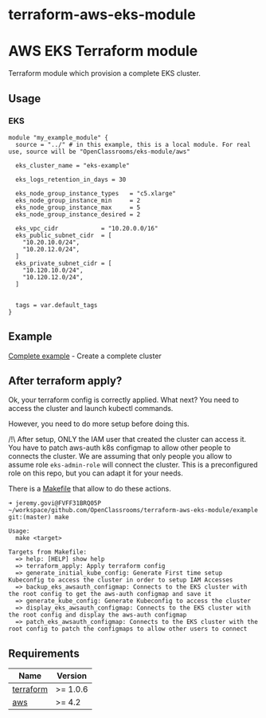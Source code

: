 # terraform-aws-eks-module
# AWS EKS Terraform module

Terraform module which provision a complete EKS cluster.

## Usage

### EKS

```hcl
module "my_example_module" {
  source = "../" # in this example, this is a local module. For real use, source will be "OpenClassrooms/eks-module/aws"

  eks_cluster_name = "eks-example"

  eks_logs_retention_in_days = 30

  eks_node_group_instance_types   = "c5.xlarge"
  eks_node_group_instance_min     = 2
  eks_node_group_instance_max     = 5
  eks_node_group_instance_desired = 2

  eks_vpc_cidr            = "10.20.0.0/16"
  eks_public_subnet_cidr  = [
    "10.20.10.0/24",
    "10.20.12.0/24",
  ]
  eks_private_subnet_cidr = [
    "10.120.10.0/24",
    "10.120.12.0/24",
  ]


  tags = var.default_tags
}

```

## Example

[Complete example](https://github.com/OpenClassrooms/terraform-aws-eks-module/blob/master/example/main.tf) - Create a complete cluster


## After terraform apply?

Ok, your terraform config is correctly applied. What next? You need to access the cluster and launch kubectl commands.

However, you need to do more setup before doing this.

/!\ After setup, ONLY the IAM user that created the cluster can access it. You have to patch aws-auth k8s configmap to allow other people to connects the cluster. We are assuming that only people you allow to assume role `eks-admin-role` will connect the cluster. This is a preconfigured role on this repo, but you can adapt it for your needs.

There is a [Makefile](https://github.com/OpenClassrooms/terraform-aws-eks-module/blob/master/example/Makefile) that allow to do these actions.

```
➜ jeremy.govi@FVFF31BRQ05P  ~/workspace/github.com/OpenClassrooms/terraform-aws-eks-module/example git:(master) make

Usage:
  make <target>

Targets from Makefile:
  => help: [HELP] show help
  => terraform_apply: Apply terraform config
  => generate_initial_kube_config: Generate First time setup Kubeconfig to access the cluster in order to setup IAM Accesses
  => backup_eks_awsauth_configmap: Connects to the EKS cluster with the root config to get the aws-auth configmap and save it
  => generate_kube_config: Generate Kubeconfig to access the cluster
  => display_eks_awsauth_configmap: Connects to the EKS cluster with the root config and display the aws-auth configmap
  => patch_eks_awsauth_configmap: Connects to the EKS cluster with the root config to patch the configmaps to allow other users to connect
```


## Requirements

| Name | Version |
|------|---------|
| <a name="requirement_terraform"></a> [terraform](#requirement\_terraform) | >= 1.0.6 |
| <a name="requirement_aws"></a> [aws](#requirement\_aws) | >= 4.2 |
